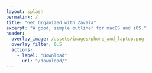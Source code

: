 ```yaml
---
layout: splash
permalink: /
title: "Get Organized with Zavala"
excerpt: "A good, simple outliner for macOS and iOS."
header:
  overlay_image: /assets/images/phone_and_laptop.png
  overlay_filter: 0.5
  actions:
    - label: "Download"
      url: "/download/"
---
```

